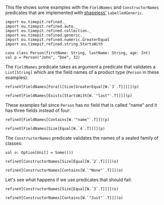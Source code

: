 This file shows some examples with the `FieldNames` and `ConstructorNames`
predicates that are implemented with [shapeless'][shapeless]
`LabelledGeneric`.

```tut:silent
import eu.timepit.refined._
import eu.timepit.refined.auto._
import eu.timepit.refined.collection._
import eu.timepit.refined.generic._
import eu.timepit.refined.numeric.GreaterEqual
import eu.timepit.refined.string.StartsWith

case class Person(firstName: String, lastName: String, age: Int)
val p = Person("John", "Doe", 32)
```

The `FieldNames` predicate takes as argument a predicate that validates a
`List[String]` which are the field names of a product type (`Person` in these
examples):
```tut:nofail
refineV[FieldNames[Forall[Size[GreaterEqual[W.`3`.T]]]]](p)

refineV[FieldNames[Exists[StartsWith[W.`"last"`.T]]]](p)
```

These examples fail since `Person` has no field that is called "name" and it
has three fields instead of four:
```tut:nofail
refineV[FieldNames[Contains[W.`"name"`.T]]](p)

refineV[FieldNames[Size[Equal[W.`4`.T]]]](p)
```

The `ConstructorNames` predicate validates the names of a sealed family of
classes:
```tut:nofail
val o: Option[Unit] = Some(())

refineV[ConstructorNames[Size[Equal[W.`2`.T]]]](o)

refineV[ConstructorNames[Contains[W.`"None"`.T]]](o)
```

Let's see what happens if we use predicates that should fail:
```tut:nofail
refineV[ConstructorNames[Size[Equal[W.`3`.T]]]](o)

refineV[ConstructorNames[Contains[W.`"Just"`.T]]](o)
```

[shapeless]: https://github.com/milessabin/shapeless
